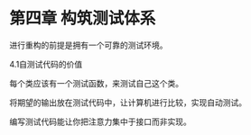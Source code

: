 # 第四章 构筑测试体系

进行重构的前提是拥有一个可靠的测试环境。

4.1自测试代码的价值

每个类应该有一个测试函数，来测试自己这个类。

将期望的输出放在测试代码中，让计算机进行比较，实现自动测试。

编写测试代码能让你把注意力集中于接口而非实现。



